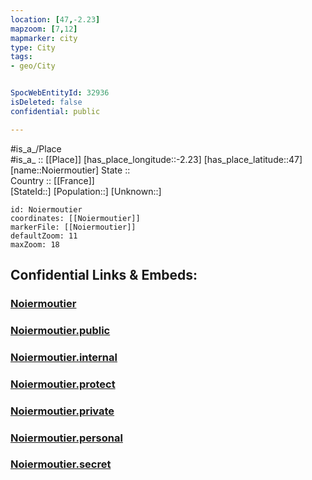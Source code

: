 ```yaml
---
location: [47,-2.23] 
mapzoom: [7,12] 
mapmarker: city 
type: City
tags:
- geo/City


SpocWebEntityId: 32936
isDeleted: false
confidential: public

---
```

#is_a_/Place  
#is_a_ :: [[Place]] 
[has_place_longitude::-2.23] 
[has_place_latitude::47] 
[name::Noiermoutier] 
State ::  
Country :: [[France]]  
[StateId::] 
[Population::] 
[Unknown::] 


```leaflet
id: Noiermoutier
coordinates: [[Noiermoutier]] 
markerFile: [[Noiermoutier]] 
defaultZoom: 11 
maxZoom: 18
```


## Confidential Links & Embeds: 

### [Noiermoutier](/_Standards/Earth/Continent/Europe/Europe~West/France/regions~France/Pays_de_la_Loire/departments~Pays_de_la_Loire/Vendée/communes~Vendée/Les_Sables-d'Olonne/cities~LesSables-d'Olonne/Noiermoutier.md) 

### [Noiermoutier.public](/_public/Earth/Continent/Europe/Europe~West/France/regions~France/Pays_de_la_Loire/departments~Pays_de_la_Loire/Vendée/communes~Vendée/Les_Sables-d'Olonne/cities~LesSables-d'Olonne/Noiermoutier.public.md) 

### [Noiermoutier.internal](/_internal/Earth/Continent/Europe/Europe~West/France/regions~France/Pays_de_la_Loire/departments~Pays_de_la_Loire/Vendée/communes~Vendée/Les_Sables-d'Olonne/cities~LesSables-d'Olonne/Noiermoutier.internal.md) 

### [Noiermoutier.protect](/_protect/Earth/Continent/Europe/Europe~West/France/regions~France/Pays_de_la_Loire/departments~Pays_de_la_Loire/Vendée/communes~Vendée/Les_Sables-d'Olonne/cities~LesSables-d'Olonne/Noiermoutier.protect.md) 

### [Noiermoutier.private](/_private/Earth/Continent/Europe/Europe~West/France/regions~France/Pays_de_la_Loire/departments~Pays_de_la_Loire/Vendée/communes~Vendée/Les_Sables-d'Olonne/cities~LesSables-d'Olonne/Noiermoutier.private.md) 

### [Noiermoutier.personal](/_personal/Earth/Continent/Europe/Europe~West/France/regions~France/Pays_de_la_Loire/departments~Pays_de_la_Loire/Vendée/communes~Vendée/Les_Sables-d'Olonne/cities~LesSables-d'Olonne/Noiermoutier.personal.md) 

### [Noiermoutier.secret](/_secret/Earth/Continent/Europe/Europe~West/France/regions~France/Pays_de_la_Loire/departments~Pays_de_la_Loire/Vendée/communes~Vendée/Les_Sables-d'Olonne/cities~LesSables-d'Olonne/Noiermoutier.secret.md)

